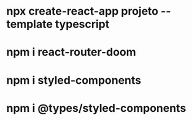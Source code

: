 # npx create-react-app projeto --template typescript
# npm i react-router-doom
# npm i styled-components
# npm i @types/styled-components
